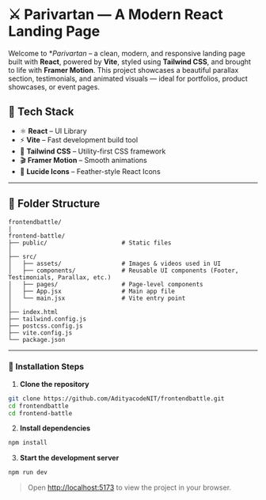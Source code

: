 # ⚔️ Parivartan — A Modern React Landing Page

Welcome to **Parivartan* – a clean, modern, and responsive landing page built with **React**, powered by **Vite**, styled using **Tailwind CSS**, and brought to life with **Framer Motion**. This project showcases a beautiful parallax section, testimonials, and animated visuals — ideal for portfolios, product showcases, or event pages.



## 🚀 Tech Stack

- ⚛️ **React** – UI Library
- ⚡ **Vite** – Fast development build tool
- 💨 **Tailwind CSS** – Utility-first CSS framework
- 🎬 **Framer Motion** – Smooth animations
- 🎨 **Lucide Icons** – Feather-style React Icons

---

## 📂 Folder Structure

```
frontendbattle/
|
frontend-battle/
├── public/                     # Static files
│
├── src/
│   ├── assets/                 # Images & videos used in UI
│   ├── components/             # Reusable UI components (Footer, Testimonials, Parallax, etc.)
│   ├── pages/                  # Page-level components
│   ├── App.jsx                 # Main app file
│   └── main.jsx                # Vite entry point
│
├── index.html
├── tailwind.config.js
├── postcss.config.js
├── vite.config.js
└── package.json
```

---


### 🔧 Installation Steps

1. **Clone the repository**

```bash
git clone https://github.com/AdityacodeNIT/frontendbattle.git
cd frontendbattle
cd frontend-battle
```

2. **Install dependencies**

```bash
npm install
```

3. **Start the development server**

```bash
npm run dev
```

> Open [http://localhost:5173](http://localhost:5173) to view the project in your browser.
